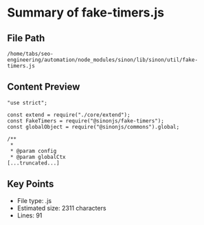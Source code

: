 # Summary of fake-timers.js
  
## File Path
`/home/tabs/seo-engineering/automation/node_modules/sinon/lib/sinon/util/fake-timers.js`

## Content Preview
```
"use strict";

const extend = require("./core/extend");
const FakeTimers = require("@sinonjs/fake-timers");
const globalObject = require("@sinonjs/commons").global;

/**
 *
 * @param config
 * @param globalCtx
[...truncated...]
```

## Key Points
- File type: .js
- Estimated size: 2311 characters
- Lines: 91
